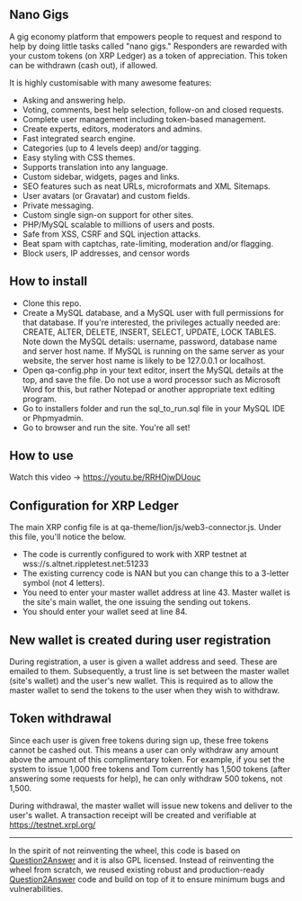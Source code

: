Nano Gigs
-----------------------------

A gig economy platform that empowers people to request and respond to help by doing little tasks called "nano gigs." Responders are rewarded with your custom tokens (on XRP Ledger) as a token of appreciation. This token can be withdrawn (cash out), if allowed.

It is highly customisable with many awesome features:

- Asking and answering help.
- Voting, comments, best help selection, follow-on and closed requests.
- Complete user management including token-based management.
- Create experts, editors, moderators and admins.
- Fast integrated search engine.
- Categories (up to 4 levels deep) and/or tagging.
- Easy styling with CSS themes.
- Supports translation into any language.
- Custom sidebar, widgets, pages and links.
- SEO features such as neat URLs, microformats and XML Sitemaps.
- User avatars (or Gravatar) and custom fields.
- Private messaging.
- Custom single sign-on support for other sites.
- PHP/MySQL scalable to millions of users and posts.
- Safe from XSS, CSRF and SQL injection attacks.
- Beat spam with captchas, rate-limiting, moderation and/or flagging.
- Block users, IP addresses, and censor words

## How to install

- Clone this repo.
- Create a MySQL database, and a MySQL user with full permissions for that database. If you're interested, the privileges actually needed are: CREATE, ALTER, DELETE, INSERT, SELECT, UPDATE, LOCK TABLES. Note down the MySQL details: username, password, database name and server host name. If MySQL is running on the same server as your website, the server host name is likely to be 127.0.0.1 or localhost.
- Open qa-config.php in your text editor, insert the MySQL details at the top, and save the file. Do not use a word processor such as Microsoft Word for this, but rather Notepad or another appropriate text editing program.
- Go to installers folder and run the sql_to_run.sql file in your MySQL IDE or Phpmyadmin.
- Go to browser and run the site. You're all set!

## How to use
Watch this video -> https://youtu.be/RRHOjwDUouc


## Configuration for XRP Ledger

The main XRP config file is at qa-theme/lion/js/web3-connector.js. Under this file, you'll notice the below.

* The code is currently configured to work with XRP testnet at wss://s.altnet.rippletest.net:51233
* The existing currency code is NAN but you can change this to a 3-letter symbol (not 4 letters).
* You need to enter your master wallet address at line 43. Master wallet is the site's main wallet, the one issuing the sending out tokens.
* You should enter your wallet seed at line 84.

## New wallet is created during user registration
During registration, a user is given a wallet address and seed. These are emailed to them. Subsequently, a trust line is set between the master wallet (site's wallet) and the user's new wallet. This is required as to allow the master wallet to send the tokens to the user when they wish to withdraw.

## Token withdrawal
Since each user is given free tokens during sign up, these free tokens cannot be cashed out. This means a user can only withdraw any amount above the amount of this complimentary token. For example, if you set the system to issue 1,000 free tokens and Tom currently has 1,500 tokens (after answering some requests for help), he can only withdraw 500 tokens, not 1,500.

During withdrawal, the master wallet will issue new tokens and deliver to the user's wallet. A transaction receipt will be created and verifiable at https://testnet.xrpl.org/ 

----------

In the spirit of not reinventing the wheel, this code is based on [Question2Answer][Q2A] and it is also GPL licensed. Instead of reinventing the wheel from scratch, we reused existing robust and production-ready [Question2Answer][Q2A] code and build on top of it to ensure minimum bugs and vulnerabilities.


[Q2A]: http://www.question2answer.org/